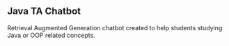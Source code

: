## Java TA Chatbot 
Retrieval Augmented Generation chatbot created to help students studying Java or OOP related concepts.
